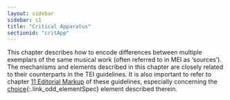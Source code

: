 ```yaml
---
layout: sidebar
sidebar: s1
title: "Critical Apparatus"
sectionid: "critApp"
---
```


<span class="div">
   
   This chapter describes how to encode differences between multiple exemplars of the
   same musical
   work (often referred to in MEI as ‘sources’). The mechanisms and elements
   described in this chapter are closely related to their counterparts in the TEI guidelines.
   It is
   also important to refer to chapter 
   <a class="link_ptr" title="Editorial Markup" href="/v3/guidelines/editTrans.html">11 Editorial Markup</a> of these guidelines, especially
   concerning the [choice](/v3/elements/choice.html){:.link_odd_elementSpec} element
   described therein.
   
   
   
   
   
   
   
</span>